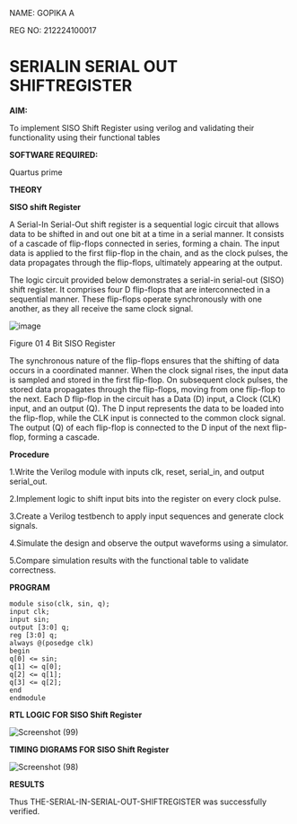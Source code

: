 NAME: GOPIKA A

REG NO: 212224100017

# SERIALIN SERIAL OUT SHIFTREGISTER

**AIM:**

To implement  SISO Shift Register using verilog and validating their functionality using their functional tables

**SOFTWARE REQUIRED:**

Quartus prime

**THEORY**

**SISO shift Register**

A Serial-In Serial-Out shift register is a sequential logic circuit that allows data to be shifted in and out one bit at a time in a serial manner. It consists of a cascade of flip-flops connected in series, forming a chain. The input data is applied to the first flip-flop in the chain, and as the clock pulses, the data propagates through the flip-flops, ultimately appearing at the output.

The logic circuit provided below demonstrates a serial-in serial-out (SISO) shift register. It comprises four D flip-flops that are interconnected in a sequential manner. These flip-flops operate synchronously with one another, as they all receive the same clock signal.

![image](https://github.com/naavaneetha/SERIAL-IN-SERIAL-OUT-SHIFTREGISTER/assets/154305477/e81c4072-37f9-46c6-8145-566764b74c3a)

Figure 01 4 Bit SISO Register

The synchronous nature of the flip-flops ensures that the shifting of data occurs in a coordinated manner. When the clock signal rises, the input data is sampled and stored in the first flip-flop. On subsequent clock pulses, the stored data propagates through the flip-flops, moving from one flip-flop to the next.
Each D flip-flop in the circuit has a Data (D) input, a Clock (CLK) input, and an output (Q). The D input represents the data to be loaded into the flip-flop, while the CLK input is connected to the common clock signal. The output (Q) of each flip-flop is connected to the D input of the next flip-flop, forming a cascade.

**Procedure**

1.Write the Verilog module with inputs clk, reset, serial_in, and output serial_out.

2.Implement logic to shift input bits into the register on every clock pulse.

3.Create a Verilog testbench to apply input sequences and generate clock signals.

4.Simulate the design and observe the output waveforms using a simulator.

5.Compare simulation results with the functional table to validate correctness.


**PROGRAM**

```
module siso(clk, sin, q);
input clk;
input sin;
output [3:0] q;
reg [3:0] q;
always @(posedge clk)
begin
q[0] <= sin;
q[1] <= q[0];
q[2] <= q[1];
q[3] <= q[2];
end
endmodule
```

**RTL LOGIC FOR SISO Shift Register**

![Screenshot (99)](https://github.com/user-attachments/assets/e6b1b49b-ea56-4a48-bfa5-70340b25126f)


**TIMING DIGRAMS FOR SISO Shift Register**

![Screenshot (98)](https://github.com/user-attachments/assets/2e8b21b6-5795-4c5b-8180-de7238851d16)

**RESULTS**

Thus THE-SERIAL-IN-SERIAL-OUT-SHIFTREGISTER was successfully verified.
